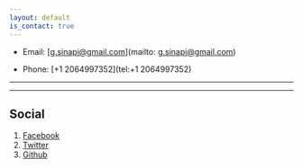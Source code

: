 ```yaml
---
layout: default
is_contact: true
---
```


* Email: [g.sinapi@gmail.com](mailto: g.sinapi@gmail.com)

* Phone: [+1 2064997352](tel:+1 2064997352)

---


---

## Social

1. [Facebook](https://www.facebook.com/gsinapi)
2. [Twitter](https://twitter.com/giovannisinapi?lang=en)
3. [Github](https://github.com/giovannisinapi)
